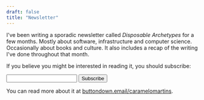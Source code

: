 ```yaml
---
draft: false
title: "Newsletter"
---
```


I've been writing a sporadic newsletter called _Disposable Archetypes_ for a few months. Mostly about software, infrastructure and computer science. Occasionally about books and culture. It also includes a recap of the writing I've done throughout that month. 

If you believe you might be interested in reading it, you should subscribe:

<form
  action="https://buttondown.email/api/emails/embed-subscribe/caramelomartins"
  method="post"
  target="popupwindow"
  onsubmit="window.open('https://buttondown.email/caramelomartins', 'popupwindow')"
  class="embeddable-buttondown-form"
>
  <input type="email" name="email" id="bd-email" />
  <input type="hidden" value="1" name="embed" />
  <input type="submit" value="Subscribe" />
</form>

You can read more about it at [buttondown.email/caramelomartins](https://buttondown.email/caramelomartins).

